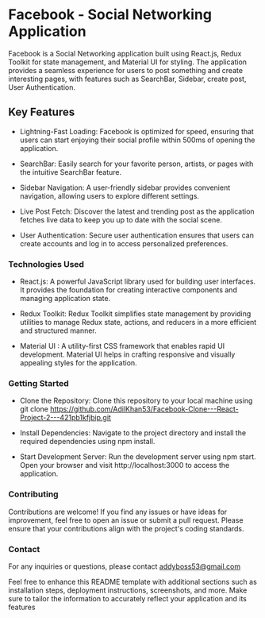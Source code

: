 # Facebook - Social Networking Application

Facebook is a Social Networking application built using React.js, Redux Toolkit for state management, and Material UI for styling. The application provides a seamless experience for users to post something and create interesting pages, with features such as SearchBar, Sidebar, create post, User Authentication.


## Key Features

* Lightning-Fast Loading: Facebook is optimized for speed, ensuring that users can start enjoying their social profile within 500ms of opening the application.

* SearchBar: Easily search for your favorite person, artists, or pages with the intuitive SearchBar feature.

* Sidebar Navigation: A user-friendly sidebar provides convenient navigation, allowing users to explore different settings.

* Live Post Fetch: Discover the latest and trending post as the application fetches live data to keep you up to date with the social scene.

* User Authentication: Secure user authentication ensures that users can create accounts and log in to access personalized preferences.


### Technologies Used


* React.js: A powerful JavaScript library used for building user interfaces. It provides the foundation for creating interactive components and managing application state.

* Redux Toolkit: Redux Toolkit simplifies state management by providing utilities to manage Redux state, actions, and reducers in a more efficient and structured manner.

* Material UI : A utility-first CSS framework that enables rapid UI development. Material UI helps in crafting responsive and visually appealing styles for the application.


### Getting Started

* Clone the Repository: Clone this repository to your local machine using git clone https://github.com/AdilKhan53/Facebook-Clone---React-Project-2---421pb1kfjbip.git

* Install Dependencies: Navigate to the project directory and install the required dependencies using npm install.

* Start Development Server: Run the development server using npm start. Open your browser and visit http://localhost:3000 to access the application.

### Contributing

Contributions are welcome! If you find any issues or have ideas for improvement, feel free to open an issue or submit a pull request. Please ensure that your contributions align with the project's coding standards.

### Contact

For any inquiries or questions, please contact addyboss53@gmail.com

Feel free to enhance this README template with additional sections such as installation steps, deployment instructions, screenshots, and more. Make sure to tailor the information to accurately reflect your application and its features